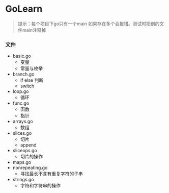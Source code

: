 # GoLearn

> 提示：每个项目下go只有一个main   如果存在多个会报错。测试时把别的文件main注释掉

### 文件

- basic.go
    - 变量
    - 常量与枚举
- branch.go
    - if else 判断
    - switch
- loop.go
    - 循环
- func.go
    - 函数
    - 指针
- arrays.go
    - 数组
- slices.go
    - 切片
    - append
- sliceops.go
    - 切片的操作
- maps.go
- nonrepeating.go
    - 寻找最长不含有重复字符的子串  
- strings.go
    - 字符和字符串的操作